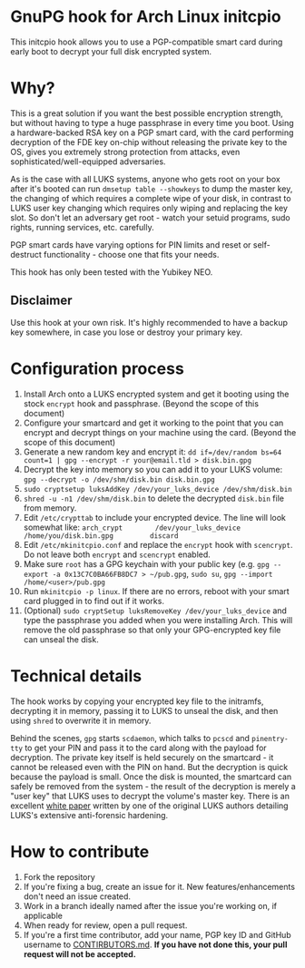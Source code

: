 # GnuPG hook for Arch Linux initcpio

This initcpio hook allows you to use a PGP-compatible smart card during early boot to decrypt your full disk encrypted system.

# Why?

This is a great solution if you want the best possible encryption strength, but without having to type a huge passphrase in every time you boot. Using a hardware-backed RSA key on a PGP smart card, with the card performing decryption of the FDE key on-chip without releasing the private key to the OS, gives you extremely strong protection from attacks, even sophisticated/well-equipped adversaries.

As is the case with all LUKS systems, anyone who gets root on your box after it's booted can run `dmsetup table --showkeys` to dump the master key, the changing of which requires a complete wipe of your disk, in contrast to LUKS user key changing which requires only wiping and replacing the key slot. So don't let an adversary get root - watch your setuid programs, sudo rights, running services, etc. carefully.

PGP smart cards have varying options for PIN limits and reset or self-destruct functionality - choose one that fits your needs.

This hook has only been tested with the Yubikey NEO.

## Disclaimer

Use this hook at your own risk. It's highly recommended to have a backup key somewhere, in case you lose or destroy your primary key.

# Configuration process

1. Install Arch onto a LUKS encrypted system and get it booting using the stock `encrypt` hook and passphrase. (Beyond the scope of this document)
1. Configure your smartcard and get it working to the point that you can encrypt and decrypt things on your machine using the card. (Beyond the scope of this document)
1. Generate a new random key and encrypt it: `dd if=/dev/random bs=64 count=1 | gpg --encrypt -r your@email.tld > disk.bin.gpg`
1. Decrypt the key into memory so you can add it to your LUKS volume: `gpg --decrypt -o /dev/shm/disk.bin disk.bin.gpg`
1. `sudo cryptsetup luksAddKey /dev/your_luks_device /dev/shm/disk.bin`
1. `shred -u -n1 /dev/shm/disk.bin` to delete the decrypted `disk.bin` file from memory.
1. Edit `/etc/crypttab` to include your encrypted device. The line will look somewhat like:
   `arch_crypt        /dev/your_luks_device               /home/you/disk.bin.gpg         discard`
1. Edit `/etc/mkinitcpio.conf` and replace the `encrypt` hook with `scencrypt`. Do not leave both `encrypt` and `scencrypt` enabled.
1. Make sure `root` has a GPG keychain with your public key (e.g. `gpg --export -a 0x13C7C0BA66FB8DC7 > ~/pub.gpg`, `sudo su`, `gpg --import /home/<user>/pub.gpg`
1. Run `mkinitcpio -p linux`. If there are no errors, reboot with your smart card plugged in to find out if it works.
1. (Optional) `sudo cryptSetup luksRemoveKey /dev/your_luks_device` and type the passphrase you added when you were installing Arch. This will remove the old passphrase so that only your GPG-encrypted key file can unseal the disk.

# Technical details

The hook works by copying your encrypted key file to the initramfs, decrypting it in memory, passing it to LUKS to unseal the disk, and then using `shred` to overwrite it in memory.

Behind the scenes, `gpg` starts `scdaemon`, which talks to `pcscd` and `pinentry-tty` to get your PIN and pass it to the card along with the payload for decryption. The private key itself is held securely on the smartcard - it cannot be released even with the PIN on hand. But the decryption is quick because the payload is small. Once the disk is mounted, the smartcard can safely be removed from the system - the result of the decryption is merely a "user key" that LUKS uses to decrypt the volume's master key. There is an excellent [white paper](http://clemens.endorphin.org/nmihde/nmihde-A4-ds.pdf) written by one of the original LUKS authors detailing LUKS's extensive anti-forensic hardening.

# How to contribute

1. Fork the repository
1. If you're fixing a bug, create an issue for it. New features/enhancements don't need an issue created.
1. Work in a branch ideally named after the issue you're working on, if applicable
1. When ready for review, open a pull request.
1. If you're a first time contributor, add your name, PGP key ID and GitHub username to [CONTIRBUTORS.md](CONTRIBUTORS.md). **If you have not done this, your pull request will not be accepted.**

